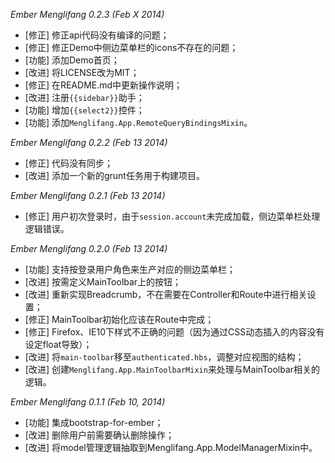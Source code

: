*Ember Menglifang 0.2.3 (Feb X 2014)*

* [修正] 修正api代码没有编译的问题；
* [修正] 修正Demo中侧边菜单栏的icons不存在的问题；
* [功能] 添加Demo首页；
* [改进] 将LICENSE改为MIT；
* [修正] 在README.md中更新操作说明；
* [改进] 注册`{{sidebar}}`助手；
* [功能] 增加`{{select2}}`控件；
* [功能] 添加`Menglifang.App.RemoteQueryBindingsMixin`。

*Ember Menglifang 0.2.2 (Feb 13 2014)*

* [修正] 代码没有同步；
* [改进] 添加一个新的grunt任务用于构建项目。

*Ember Menglifang 0.2.1 (Feb 13 2014)*

* [修正] 用户初次登录时，由于`session.account`未完成加载，侧边菜单栏处理逻辑错误。

*Ember Menglifang 0.2.0 (Feb 13 2014)*

* [功能] 支持按登录用户角色来生产对应的侧边菜单栏；
* [改进] 按需定义MainToolbar上的按钮；
* [改进] 重新实现Breadcrumb，不在需要在Controller和Route中进行相关设置；
* [修正] MainToolbar初始化应该在Route中完成；
* [修正] Firefox、IE10下样式不正确的问题（因为通过CSS动态插入的内容没有设定float导致）；
* [改进] 将`main-toolbar`移至`authenticated.hbs`，调整对应视图的结构；
* [改进] 创建`Menglifang.App.MainToolbarMixin`来处理与MainToolbar相关的逻辑。

*Ember Menglifang 0.1.1 (Feb 10, 2014)*

* [功能] 集成bootstrap-for-ember；
* [改进] 删除用户前需要确认删除操作；
* [改进] 将model管理逻辑抽取到Menglifang.App.ModelManagerMixin中。
